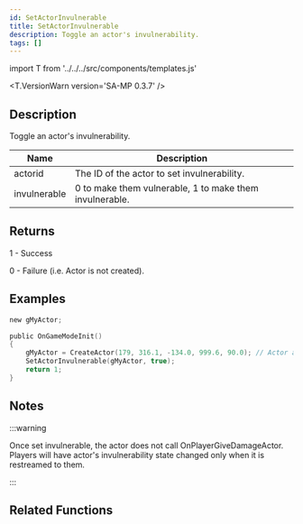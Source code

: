 ```yaml
---
id: SetActorInvulnerable
title: SetActorInvulnerable
description: Toggle an actor's invulnerability.
tags: []
---
```


import T from '../../../src/components/templates.js'

<T.VersionWarn version='SA-MP 0.3.7' />

## Description

Toggle an actor's invulnerability.

| Name         | Description                                             |
| ------------ | ------------------------------------------------------- |
| actorid      | The ID of the actor to set invulnerability.             |
| invulnerable | 0 to make them vulnerable, 1 to make them invulnerable. |

## Returns

1 - Success

0 - Failure (i.e. Actor is not created).

## Examples

```c
new gMyActor;

public OnGameModeInit()
{
    gMyActor = CreateActor(179, 316.1, -134.0, 999.6, 90.0); // Actor as a salesperson in Ammunation.
    SetActorInvulnerable(gMyActor, true);
    return 1;
}
```

## Notes

:::warning

Once set invulnerable, the actor does not call OnPlayerGiveDamageActor. Players will have actor's invulnerability state changed only when it is restreamed to them.

:::

## Related Functions
